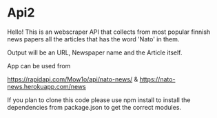 # Api2

Hello! This is an webscraper API that collects from most popular finnish news papers all the articles that has the word 'Nato' in them.

Output will be an URL, Newspaper name and the Article itself.

App can be used from

https://rapidapi.com/Mow1o/api/nato-news/
&
https://nato-news.herokuapp.com/news


If you plan to clone this code please use npm install to install the dependencies from package.json to get the correct modules.
